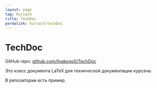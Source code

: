 ```yaml
---
layout: page
tag: Kursach
title: TechDoc
permalink: kursach/techDoc
---
```


# TechDoc

GitHub repo: [github.com/ilyakooo0/TechDoc](https://github.com/ilyakooo0/TechDoc)

Это класс документа LaTeX для технической документации курсача.

В репозитории есть пример.